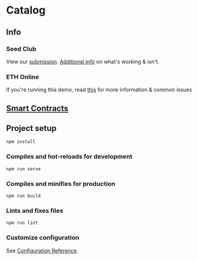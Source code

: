 # Catalog

## Info
### Seed Club
View our [submission](https://docs.google.com/document/d/1deFKJwXK-NPNj7IWKjnqh1rEf_yQheRLonImdbrnFvY/edit?usp=sharing). [Additional info](https://www.notion.so/loftradio/Seed-Club-Demo-Info-83052dcfece44a03afda2483950e974a) on what's working & isn't.

### ETH Online
If you're running this demo, read [this](https://www.notion.so/loftradio/Demo-Info-cc031bae953a447a92222aaf7796bdad) for more information & common issues

## [Smart Contracts](https://github.com/feewet/catalog-contracts/)

## Project setup
```
npm install
```

### Compiles and hot-reloads for development
```
npm run serve
```

### Compiles and minifies for production
```
npm run build
```

### Lints and fixes files
```
npm run lint
```

### Customize configuration
See [Configuration Reference](https://cli.vuejs.org/config/).
